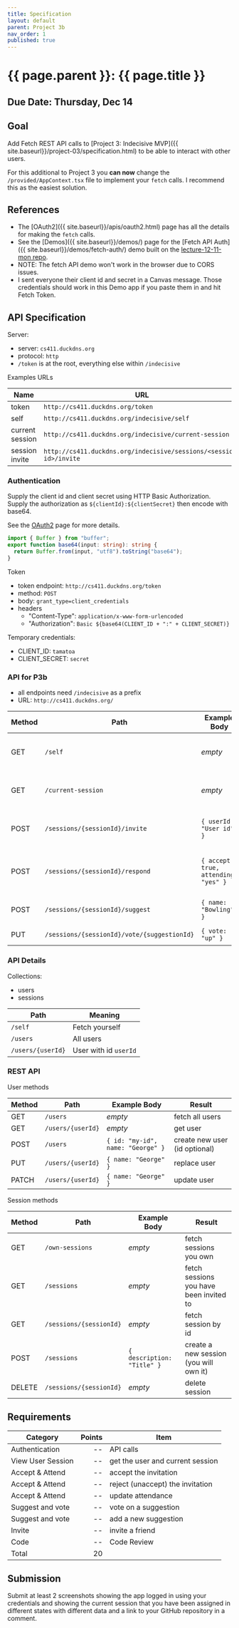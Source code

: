 ```yaml
---
title: Specification
layout: default
parent: Project 3b
nav_order: 1
published: true
---
```


# {{ page.parent }}: {{ page.title }}

## Due Date: Thursday, Dec 14

## Goal

Add Fetch REST API calls to
[Project 3: Indecisive MVP]({{ site.baseurl}}/project-03/specification.html)
to be able to interact with other users.

For this additional to Project 3 you **can now** change the
`/provided/AppContext.tsx` file to implement your `fetch` calls. I recommend
this as the easiest solution.

## References


- The [OAuth2]({{ site.baseurl}}/apis/oauth2.html) page has all the details for
  making the `fetch` calls.
- See the [Demos]({{ site.baseurl}}/demos/) page for the
  [Fetch API Auth]({{ site.baseurl}}/demos/fetch-auth/) demo built on the
  [lecture-12-11-mon repo](https://github.com/bsu-cs-jb/lecture-12-11-mon).
- NOTE: The fetch API demo won't work in the browser due to CORS issues.
- I sent everyone their client id and secret in a Canvas message. Those
    credentials should work in this Demo app if you paste them in and hit Fetch
    Token.

## API Specification

Server:

- server: `cs411.duckdns.org`
- protocol: `http`
- `/token` is at the root, everything else within `/indecisive`

Examples URLs

| Name            | URL                                                                |
| ----            | ---                                                                |
| token           | `http://cs411.duckdns.org/token`                                   |
| self            | `http://cs411.duckdns.org/indecisive/self`                         |
| current session | `http://cs411.duckdns.org/indecisive/current-session`              |
| session invite  | `http://cs411.duckdns.org/indecisive/sessions/<session-id>/invite` |

### Authentication

Supply the client id and client secret using HTTP Basic Authorization. Supply
the authorization as `${clientId}:${clientSecret}` then encode with base64.

See the [OAuth2](oauth2.html) page for more details.

```typescript
import { Buffer } from "buffer";
export function base64(input: string): string {
  return Buffer.from(input, "utf8").toString("base64");
}
```

Token

- token endpoint: `http://cs411.duckdns.org/token`
- method: `POST`
- body: `grant_type=client_credentials`
- headers
  * "Content-Type": `application/x-www-form-urlencoded`
  * "Authorization": `Basic ${base64(CLIENT_ID + ":" + CLIENT_SECRET)}`

Temporary credentials:

- CLIENT_ID: `tamatoa`
- CLIENT_SECRET: `secret`

### API for P3b

- all endpoints need `/indecisive` as a prefix
- URL: `http://cs411.duckdns.org/`



| Method | Path                                        | Example Body                         | Result                                 |
| ------ | -------                                     | ----                                 | ----                                   |
| GET    | `/self`                                     | _empty_                              | returns the User for this clientId     |
| GET    | `/current-session`                          | _empty_                              | returns the current active session     |
| POST   | `/sessions/{sessionId}/invite`              | `{ userId: "User id" }`              | invites the `userId` to this session   |
| POST   | `/sessions/{sessionId}/respond`             | `{ accept: true, attending: "yes" }` | updates your response to an invitation |
| POST   | `/sessions/{sessionId}/suggest`             | `{ name: "Bowling" }`                | adds a new suggestion                  |
| PUT    | `/sessions/{sessionId}/vote/{suggestionId}` | `{ vote: "up" }`                     | vote on a suggestion                   |

### API Details

Collections:

- users
- sessions

| Path              | Meaning               |
| ------            | -------               |
| `/self`           | Fetch yourself        |
| `/users`          | All users             |
| `/users/{userId}` | User with id `userId` |

### REST API

User methods

| Method | Path              | Example Body                      | Result                        |
| ------ | -------           | ----                              | ----                          |
| GET    | `/users`          | _empty_                           | fetch all users               |
| GET    | `/users/{userId}` | _empty_                           | get user                      |
| POST   | `/users`          | `{ id: "my-id", name: "George" }` | create new user (id optional) |
| PUT    | `/users/{userId}` | `{ name: "George" }`              | replace user                  |
| PATCH  | `/users/{userId}` | `{ name: "George" }`              | update user                   |

Session methods

| Method | Path                    | Example Body               | Result                                  |
| ------ | -------                 | ----                       | ----                                    |
| GET    | `/own-sessions`         | _empty_                    | fetch sessions you own                  |
| GET    | `/sessions`             | _empty_                    | fetch sessions you have been invited to |
| GET    | `/sessions/{sessionId}` | _empty_                    | fetch session by id                     |
| POST   | `/sessions`             | `{ description: "Title" }` | create a new session (you will own it)  |
| DELETE | `/sessions/{sessionId}` | _empty_                    | delete session                          |


## Requirements

| Category          | Points | Item                             |
| ------            | ----:  | --                               |
| Authentication    | --     | API calls                        |
| View User Session | --     | get the user and current session |
| Accept & Attend   | --     | accept the invitation            |
| Accept & Attend   | --     | reject (unaccept) the invitation |
| Accept & Attend   | --     | update attendance                |
| Suggest and vote  | --     | vote on a suggestion             |
| Suggest and vote  | --     | add a new suggestion             |
| Invite            | --     | invite a friend                  |
| Code              | --     | Code Review                      |
| Total             | 20     |                                  |

## Submission

Submit at least 2 screenshots showing the app logged in using your credentials
and showing the current session that you have been assigned in different states
with different data and a link to your GitHub repository in a comment.

